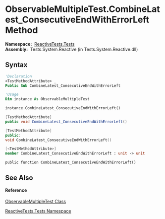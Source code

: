 # ObservableMultipleTest.CombineLatest\_ConsecutiveEndWithErrorLeft Method

**Namespace:**  [ReactiveTests.Tests](ReactiveTests.Tests\ReactiveTests.Tests.md)  
**Assembly:**  Tests.System.Reactive (in Tests.System.Reactive.dll)

## Syntax

```vb
'Declaration
<TestMethodAttribute> _
Public Sub CombineLatest_ConsecutiveEndWithErrorLeft
```

```vb
'Usage
Dim instance As ObservableMultipleTest

instance.CombineLatest_ConsecutiveEndWithErrorLeft()
```

```csharp
[TestMethodAttribute]
public void CombineLatest_ConsecutiveEndWithErrorLeft()
```

```c++
[TestMethodAttribute]
public:
void CombineLatest_ConsecutiveEndWithErrorLeft()
```

```fsharp
[<TestMethodAttribute>]
member CombineLatest_ConsecutiveEndWithErrorLeft : unit -> unit 
```

```jscript
public function CombineLatest_ConsecutiveEndWithErrorLeft()
```

## See Also

#### Reference

[ObservableMultipleTest Class](ObservableMultipleTest\ObservableMultipleTest.md)

[ReactiveTests.Tests Namespace](ReactiveTests.Tests\ReactiveTests.Tests.md)




